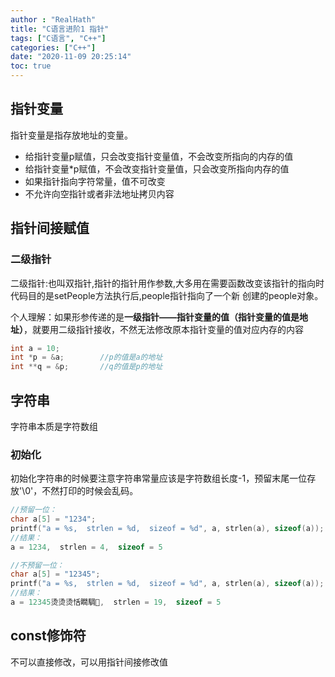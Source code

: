 ```yaml
---
author : "RealHath"
title: "C语言进阶1 指针"
tags: ["C语言", "C++"]
categories: ["C++"]
date: "2020-11-09 20:25:14"
toc: true
---
```


## 指针变量
指针变量是指存放地址的变量。

- 给指针变量p赋值，只会改变指针变量值，不会改变所指向的内存的值
- 给指针变量*p赋值，不会改变指针变量值，只会改变所指向内存的值
- 如果指针指向字符常量，值不可改变
- 不允许向空指针或者非法地址拷贝内容

## 指针间接赋值
### 二级指针
二级指针:也叫双指针,指针的指针用作参数,大多用在需要函数改变该指针的指向时代码目的是setPeople方法执行后,people指针指向了一个新 创建的people对象。

个人理解：如果形参传递的是**一级指针——指针变量的值（指针变量的值是地址）**，就要用二级指针接收，不然无法修改原本指针变量的值对应内存的内容
```cpp
int a = 10;
int *p = &a;        //p的值是a的地址
int **q = &p;       //q的值是p的地址
```

## 字符串
字符串本质是字符数组

### 初始化
初始化字符串的时候要注意字符串常量应该是字符数组长度-1，预留末尾一位存放'\0'，不然打印的时候会乱码。

```cpp
//预留一位：
char a[5] = "1234";
printf("a = %s,  strlen = %d,  sizeof = %d", a, strlen(a), sizeof(a));
//结果：
a = 1234,  strlen = 4,  sizeof = 5

//不预留一位：
char a[5] = "12345";
printf("a = %s,  strlen = %d,  sizeof = %d", a, strlen(a), sizeof(a));
//结果：
a = 12345烫烫烫恬瞯騆,  strlen = 19,  sizeof = 5
```

## const修饰符
不可以直接修改，可以用指针间接修改值